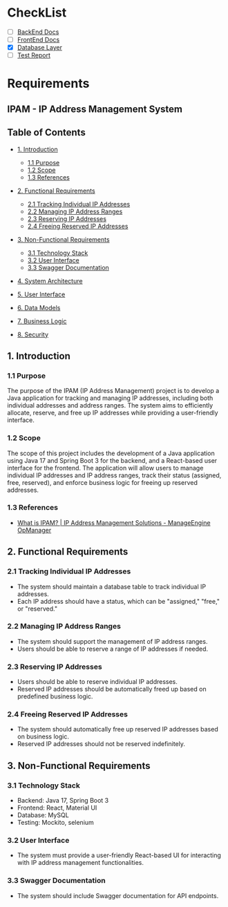 # CheckList
- [ ] [BackEnd Docs](#task-1)
- [ ] [FrontEnd Docs](#task-2)
- [X] [Database Layer](https://github.com/Chaitanya-087/IPAM/blob/main/api/ipam_ER_Diagram.png)
- [ ] [Test Report](#task-4)

# Requirements
## IPAM - IP Address Management System

## Table of Contents
- [1. Introduction](#1-introduction)
  - [1.1 Purpose](#11-purpose)
  - [1.2 Scope](#12-scope)
  - [1.3 References](#14-references)

- [2. Functional Requirements](#2-functional-requirements)
  - [2.1 Tracking Individual IP Addresses](#21-tracking-individual-ip-addresses)
  - [2.2 Managing IP Address Ranges](#22-managing-ip-address-ranges)
  - [2.3 Reserving IP Addresses](#23-reserving-ip-addresses)
  - [2.4 Freeing Reserved IP Addresses](#24-freeing-reserved-ip-addresses)

- [3. Non-Functional Requirements](#3-non-functional-requirements)
  - [3.1 Technology Stack](#31-technology-stack)
  - [3.2 User Interface](#32-user-interface)
  - [3.3 Swagger Documentation](#33-swagger-documentation)

- [4. System Architecture](#4-system-architecture)

- [5. User Interface](#5-user-interface)

- [6. Data Models](#6-data-models)

- [7. Business Logic](#7-business-logic)

- [8. Security](#8-security)

## 1. Introduction

### 1.1 Purpose
The purpose of the IPAM (IP Address Management) project is to develop a Java application for tracking and managing IP addresses, including both individual addresses and address ranges. The system aims to efficiently allocate, reserve, and free up IP addresses while providing a user-friendly interface.

### 1.2 Scope
The scope of this project includes the development of a Java application using Java 17 and Spring Boot 3 for the backend, and a React-based user interface for the frontend. The application will allow users to manage individual IP addresses and IP address ranges, track their status (assigned, free, reserved), and enforce business logic for freeing up reserved addresses.

### 1.3 References
- [What is IPAM? | IP Address Management Solutions - ManageEngine OpManager](https://www.manageengine.com/products/oputils/what-is-ipam.html)

## 2. Functional Requirements

### 2.1 Tracking Individual IP Addresses
- The system should maintain a database table to track individual IP addresses.
- Each IP address should have a status, which can be "assigned," "free," or "reserved."

### 2.2 Managing IP Address Ranges
- The system should support the management of IP address ranges.
- Users should be able to reserve a range of IP addresses if needed.

### 2.3 Reserving IP Addresses
- Users should be able to reserve individual IP addresses.
- Reserved IP addresses should be automatically freed up based on predefined business logic.

### 2.4 Freeing Reserved IP Addresses
- The system should automatically free up reserved IP addresses based on business logic.
- Reserved IP addresses should not be reserved indefinitely.

## 3. Non-Functional Requirements

### 3.1 Technology Stack
- Backend: Java 17, Spring Boot 3
- Frontend: React, Material UI 
- Database: MySQL
- Testing: Mockito, selenium

### 3.2 User Interface
- The system must provide a user-friendly React-based UI for interacting with IP address management functionalities.

### 3.3 Swagger Documentation
- The system should include Swagger documentation for API endpoints.
